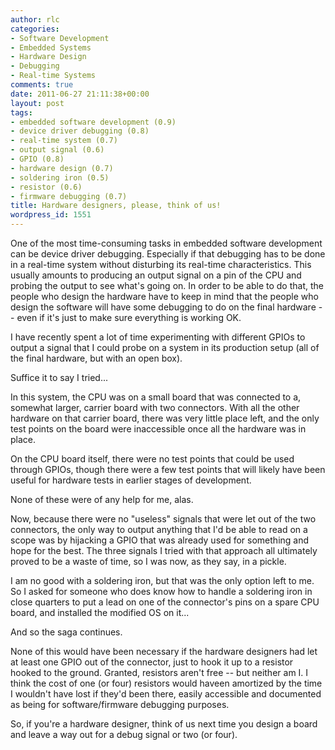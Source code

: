 ```yaml
---
author: rlc
categories:
- Software Development
- Embedded Systems
- Hardware Design
- Debugging
- Real-time Systems
comments: true
date: 2011-06-27 21:11:38+00:00
layout: post
tags:
- embedded software development (0.9)
- device driver debugging (0.8)
- real-time system (0.7)
- output signal (0.6)
- GPIO (0.8)
- hardware design (0.7)
- soldering iron (0.5)
- resistor (0.6)
- firmware debugging (0.7)
title: Hardware designers, please, think of us!
wordpress_id: 1551
---
```


One of the most time-consuming tasks in embedded software development can be device driver debugging. Especially if that debugging has to be done in a real-time system without disturbing its real-time characteristics. This usually amounts to producing an output signal on a pin of the CPU and probing the output to see what's going on. In order to be able to do that, the people who design the hardware have to keep in mind that the people who design the software will have some debugging to do on the final hardware -- even if it's just to make sure everything is working OK.

<!--more-->

I have recently spent a lot of time experimenting with different GPIOs to output a signal that I could probe on a system in its production setup (all of the final hardware, but with an open box).

Suffice it to say I tried...

In this system, the CPU was on a small board that was connected to a, somewhat larger, carrier board with two connectors. With all the other hardware on that carrier board, there was very little place left, and the only test points on the board were inaccessible once all the hardware was in place.

On the CPU board itself, there were no test points that could be used through GPIOs, though there were a few test points that will likely have been useful for hardware tests in earlier stages of development.

None of these were of any help for me, alas.

Now, because there were no "useless" signals that were let out of the two connectors, the only way to output anything that I'd be able to read on a scope was by hijacking a GPIO that was already used for something and hope for the best. The three signals I tried with that approach all ultimately proved to be a waste of time, so I was now, as they say, in a pickle.

I am no good with a soldering iron, but that was the only option left to me. So I asked for someone who does know how to handle a soldering iron in close quarters to put a lead on one of the connector's pins on a spare CPU board, and installed the modified OS on it...

And so the saga continues.

None of this would have been necessary if the hardware designers had let at least one GPIO out of the connector, just to hook it up to a resistor hooked to the ground. Granted, resistors aren't free -- but neither am I. I think the cost of one (or four) resistors would haveen amortized by the time I wouldn't have lost if they'd been there, easily accessible and documented as being for software/firmware debugging purposes.

So, if you're a hardware designer, think of us next time you design a board and leave a way out for a debug signal or two (or four).